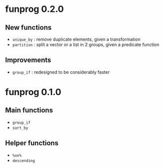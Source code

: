 # funprog 0.2.0

## New functions

* `unique_by` : remove duplicate elements, given a transformation
* `partition` : split a vector or a list in 2 groups, given a predicate function

## Improvements

* `group_if` : redesigned to be considerably faster


# funprog 0.1.0

## Main functions

* `group_if`
* `sort_by`

## Helper functions

* `%on%`
* `descending`
